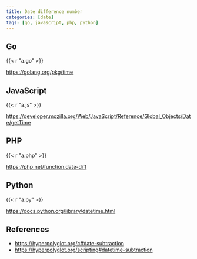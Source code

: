 ```yaml
---
title: Date difference number
categories: [date]
tags: [go, javascript, php, python]
---
```


## Go

{{< r "a.go" >}}

<https://golang.org/pkg/time>

## JavaScript

{{< r "a.js" >}}

<https://developer.mozilla.org/Web/JavaScript/Reference/Global_Objects/Date/getTime>

## PHP

{{< r "a.php" >}}

<https://php.net/function.date-diff>

## Python

{{< r "a.py" >}}

<https://docs.python.org/library/datetime.html>

## References

- <https://hyperpolyglot.org/c#date-subtraction>
- <https://hyperpolyglot.org/scripting#datetime-subtraction>
